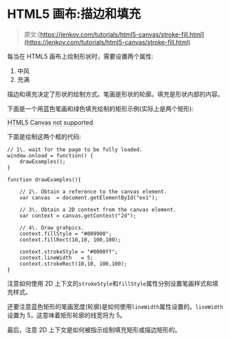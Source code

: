 # HTML5 画布:描边和填充

> 原文:[https://jenkov.com/tutorials/html5-canvas/stroke-fill.html](https://jenkov.com/tutorials/html5-canvas/stroke-fill.html)

每当在 HTML5 画布上绘制形状时，需要设置两个属性:

1.  中风
2.  充满

描边和填充决定了形状的绘制方式。笔画是形状的轮廓。填充是形状内部的内容。

下面是一个用蓝色笔画和绿色填充绘制的矩形示例(实际上是两个矩形):

<canvas id="ex1" width="500" height="150" style="border: 1px solid #cccccc;">HTML5 Canvas not supported</canvas>

下面是绘制这两个框的代码:

```
// 1\. wait for the page to be fully loaded.
window.onload = function() {
    drawExamples();
}

function drawExamples(){

    // 2\. Obtain a reference to the canvas element.
    var canvas  = document.getElementById("ex1");

    // 3\. Obtain a 2D context from the canvas element.
    var context = canvas.getContext("2d");

    // 4\. Draw grahpics.
    context.fillStyle = "#009900";
    context.fillRect(10,10, 100,100);

    context.strokeStyle = "#0000ff";
    context.lineWidth   = 5;
    context.strokeRect(10,10, 100,100);
}

```

注意如何使用 2D 上下文的`strokeStyle`和`fillStyle`属性分别设置笔画样式和填充样式。

还要注意蓝色矩形的笔画宽度(轮廓)是如何使用`lineWidth`属性设置的。`lineWidth`设置为 5，这意味着矩形轮廓的线宽将为 5。

最后，注意 2D 上下文是如何被指示绘制填充矩形或描边矩形的。